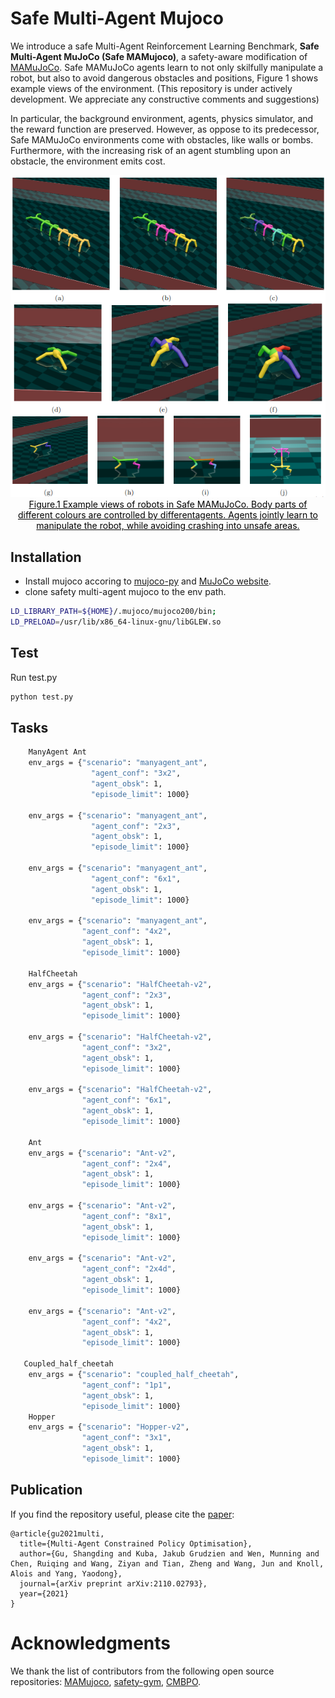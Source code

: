 # Safe Multi-Agent Mujoco

We introduce a safe Multi-Agent Reinforcement Learning Benchmark, **Safe Multi-Agent MuJoCo (Safe MAMujoco)**, a safety-aware modification of [MAMuJoCo](https://github.com/schroederdewitt/multiagent_mujoco).  Safe MAMuJoCo agents learn to not only skilfully manipulate a robot, but also to avoid dangerous obstacles and positions, Figure 1 shows example views of the environment. (This repository is under actively development. We appreciate any constructive comments and suggestions)



In particular, the background environment, agents, physics simulator, and the reward function are preserved. However, as oppose to its predecessor, Safe MAMuJoCo environments come with obstacles, like walls or bombs. Furthermore, with the increasing risk of an agent stumbling upon an obstacle, the environment emits cost.

<!--
<div align=center>
 <img src="https://github.com/chauncygu/Safe-Multi-Agent-Mujoco/blob/main/figures/Ant2x4_new_green_yellow.jpg" width="165"/> <img src="https://github.com/chauncygu/Safe-Multi-Agent-Mujoco/blob/main/figures/New_Ant4x2.jpg" width="175"/> <img src="https://github.com/chauncygu/Safe-Multi-Agent-Mujoco/blob/main/figures/couple_halfcheetah_p1p_color.jpg" width="213"/>
    <img src="https://github.com/chauncygu/Safe-Multi-Agent-Mujoco/blob/main/figures/New_HalfCheetah2x3.jpg" width="202"/>  
</div>
<div align=center>
<center style="color:#000000;text-decoration:underline">Figure.1 Example views of robots in Safe MAMuJoCo. Body parts of different colours are controlled by differentagents. Agents jointly learn to manipulate the robot, while avoiding crashing into unsafe areas. </center>
 </div>
-->
 
 
 <div align=center>
 <img src="https://github.com/chauncygu/Safe-Multi-Agent-Mujoco/blob/main/figures/all-mujoco.png" width="850"/> 
 </div>
<div align=center>
<center style="color:#000000;text-decoration:underline">Figure.1 Example views of robots in Safe MAMuJoCo. Body parts of different colours are controlled by differentagents. Agents jointly learn to manipulate the robot, while avoiding crashing into unsafe areas. </center>
 </div>
 




## Installation

- Install mujoco accoring to [mujoco-py](https://github.com/openai/mujoco-py) and [MuJoCo website](https://www.roboti.us/license.html).
- clone safety multi-agent mujoco to the env path.
&nbsp;

``` Bash
LD_LIBRARY_PATH=${HOME}/.mujoco/mujoco200/bin;
LD_PRELOAD=/usr/lib/x86_64-linux-gnu/libGLEW.so
```

## Test
Run test.py

``` Bash
python test.py
```

## Tasks
``` Bash
    ManyAgent Ant
    env_args = {"scenario": "manyagent_ant",
                  "agent_conf": "3x2",
                  "agent_obsk": 1,
                  "episode_limit": 1000}

    env_args = {"scenario": "manyagent_ant",
                  "agent_conf": "2x3",
                  "agent_obsk": 1,
                  "episode_limit": 1000}
                  
    env_args = {"scenario": "manyagent_ant",
                  "agent_conf": "6x1",
                  "agent_obsk": 1,
                  "episode_limit": 1000}

    env_args = {"scenario": "manyagent_ant",
                "agent_conf": "4x2",
                "agent_obsk": 1,
                "episode_limit": 1000}  
                
    HalfCheetah
    env_args = {"scenario": "HalfCheetah-v2",
                "agent_conf": "2x3",
                "agent_obsk": 1,
                "episode_limit": 1000}
                
    env_args = {"scenario": "HalfCheetah-v2",
                "agent_conf": "3x2",
                "agent_obsk": 1,
                "episode_limit": 1000}
                
    env_args = {"scenario": "HalfCheetah-v2",
                "agent_conf": "6x1",
                "agent_obsk": 1,
                "episode_limit": 1000}
                  
    Ant 
    env_args = {"scenario": "Ant-v2",
                "agent_conf": "2x4",
                "agent_obsk": 1,
                "episode_limit": 1000}

    env_args = {"scenario": "Ant-v2",
                "agent_conf": "8x1",
                "agent_obsk": 1,
                "episode_limit": 1000}

    env_args = {"scenario": "Ant-v2",
                "agent_conf": "2x4d",
                "agent_obsk": 1,
                "episode_limit": 1000}

    env_args = {"scenario": "Ant-v2",
                "agent_conf": "4x2",
                "agent_obsk": 1,
                "episode_limit": 1000}
                
   Coupled_half_cheetah
    env_args = {"scenario": "coupled_half_cheetah",
                "agent_conf": "1p1",
                "agent_obsk": 1,
                "episode_limit": 1000}
    Hopper
    env_args = {"scenario": "Hopper-v2",
                "agent_conf": "3x1",
                "agent_obsk": 1,
                "episode_limit": 1000}
```


## Publication
If you find the repository useful, please cite the [paper](https://arxiv.org/abs/2110.02793):
```
@article{gu2021multi,
  title={Multi-Agent Constrained Policy Optimisation},
  author={Gu, Shangding and Kuba, Jakub Grudzien and Wen, Munning and Chen, Ruiqing and Wang, Ziyan and Tian, Zheng and Wang, Jun and Knoll, Alois and Yang, Yaodong},
  journal={arXiv preprint arXiv:2110.02793},
  year={2021}
}
```

# Acknowledgments

We thank the list of contributors from the following open source repositories: [MAMujoco](https://github.com/schroederdewitt/multiagent_mujoco), [safety-gym](https://github.com/openai/safety-gym), [CMBPO](https://github.com/anyboby/Constrained-Model-Based-Policy-Optimization).





